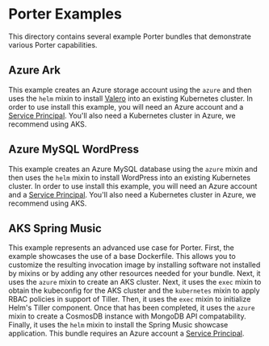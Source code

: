 # Porter Examples

This directory contains several example Porter bundles that demonstrate various Porter capabilities.

## Azure Ark

This example creates an Azure storage account using the `azure` and then uses the `helm` mixin to install [Valero](https://github.com/heptio/velero) into an existing Kubernetes cluster. In order to use install this example, you will need an Azure account and a [Service Principal](https://docs.microsoft.com/en-us/cli/azure/create-an-azure-service-principal-azure-cli?view=azure-cli-latest). You'll also need a Kubernetes cluster in Azure, we recommend using AKS.

## Azure MySQL WordPress

This example creates an Azure MySQL database using the `azure` mixin and then uses the `helm` mixin to install WordPress into an existing Kubernetes cluster. In order to use install this example, you will need an Azure account and a [Service Principal](https://docs.microsoft.com/en-us/cli/azure/create-an-azure-service-principal-azure-cli?view=azure-cli-latest). You'll also need a Kubernetes cluster in Azure, we recommend using AKS.

## AKS Spring Music

This example represents an advanced use case for Porter. First, the example showcases the use of a base Dockerfile. This allows you to customize the resulting invocation image by installing software not installed by mixins or by adding any other resources needed for your bundle. Next, it uses the `azure` mixin to create an AKS cluster. Next, it uses the `exec` mixin to obtain the kubeconfig for the AKS cluster and the `kubernetes` mixin to apply RBAC policies in support of Tiller. Then, it uses the `exec` mixin to initialize Helm's Tiller component. Once that has been completed, it uses the `azure` mixin to create a CosmosDB instance with MongoDB API compatability. Finally, it uses the `helm` mixin to install the Spring Music showcase application. This bundle requires an Azure account a [Service Principal](https://docs.microsoft.com/en-us/cli/azure/create-an-azure-service-principal-azure-cli?view=azure-cli-latest).

